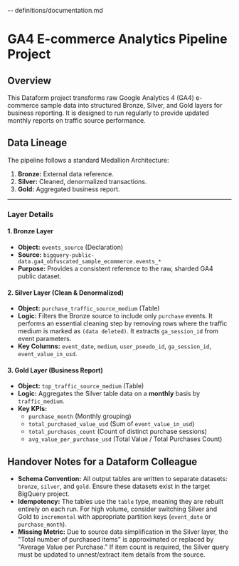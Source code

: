 -- definitions/documentation.md
# GA4 E-commerce Analytics Pipeline Project

## Overview
This Dataform project transforms raw Google Analytics 4 (GA4) e-commerce sample data into structured Bronze, Silver, and Gold layers for business reporting. It is designed to run regularly to provide updated monthly reports on traffic source performance.

## Data Lineage
The pipeline follows a standard Medallion Architecture:
1.  **Bronze:** External data reference.
2.  **Silver:** Cleaned, denormalized transactions.
3.  **Gold:** Aggregated business report.

---

### Layer Details

#### 1. Bronze Layer
* **Object:** `events_source` (Declaration)
* **Source:** `bigquery-public-data.ga4_obfuscated_sample_ecommerce.events_*`
* **Purpose:** Provides a consistent reference to the raw, sharded GA4 public dataset.

#### 2. Silver Layer (Clean & Denormalized)
* **Object:** `purchase_traffic_source_medium` (Table)
* **Logic:** Filters the Bronze source to include only `purchase` events. It performs an essential cleaning step by removing rows where the traffic medium is marked as `(data deleted)`. It extracts `ga_session_id` from event parameters.
* **Key Columns:** `event_date`, `medium`, `user_pseudo_id`, `ga_session_id`, `event_value_in_usd`.

#### 3. Gold Layer (Business Report)
* **Object:** `top_traffic_source_medium` (Table)
* **Logic:** Aggregates the Silver table data on a **monthly** basis by `traffic_medium`.
* **Key KPIs:**
    * `purchase_month` (Monthly grouping)
    * `total_purchased_value_usd` (Sum of `event_value_in_usd`)
    * `total_purchases_count` (Count of distinct purchase sessions)
    * `avg_value_per_purchase_usd` (Total Value / Total Purchases Count)

## Handover Notes for a Dataform Colleague
* **Schema Convention:** All output tables are written to separate datasets: `bronze`, `silver`, and `gold`. Ensure these datasets exist in the target BigQuery project.
* **Idempotency:** The tables use the `table` type, meaning they are rebuilt entirely on each run. For high volume, consider switching Silver and Gold to `incremental` with appropriate partition keys (`event_date` or `purchase_month`).
* **Missing Metric:** Due to source data simplification in the Silver layer, the "Total number of purchased items" is approximated or replaced by "Average Value per Purchase." If item count is required, the Silver query must be updated to unnest/extract item details from the source.
